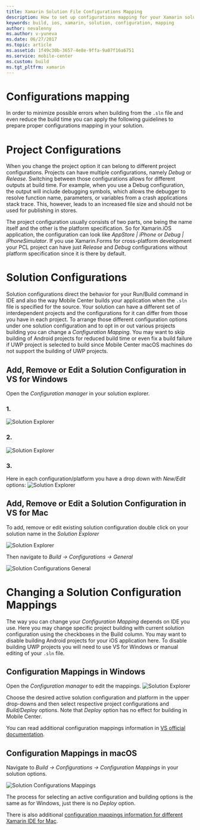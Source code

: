 ```yaml
---
title: Xamarin Solution File Configurations Mapping
description: How to set up configurations mapping for your Xamarin solution
keywords: build, ios, xamarin, solution, configuration, mapping
author: nevalenny
ms.author: v-yuneva
ms.date: 06/27/2017
ms.topic: article
ms.assetid: 1f49c30b-3657-4e8e-9ffa-9a07f16a6751
ms.service: mobile-center
ms.custom: build
ms.tgt_pltfrm: xamarin
---
```


# Configurations mapping
In order to minimize possible errors when building from the `.sln` file and even reduce the build time you can apply the following guidelines to prepare proper configurations mapping in your solution.

# Project Configurations
When you change the project option it can belong to different project configurations. Projects can have multiple configurations, namely *Debug* or *Release*. Switching between those configurations allows for different outputs at build time. For example, when you use a Debug configuration, the output will include debugging symbols, which allows the debugger to resolve function name, parameters, or variables from a crash applications stack trace. This, however, leads to an increased file size and should not be used for publishing in stores.

The project configuration usually consists of two parts, one being the name itself and the other is the platform specification. So for Xamarin.iOS application, the configuration can look like *AppStore | iPhone* or *Debug | iPhoneSimulator*. If you use Xamarin.Forms for cross-platform development your PCL project can have just *Release* and *Debug* configurations without platform specification since it is there by default.

# Solution Configurations
Solution configurations direct the behavior for your Run/Build command in IDE and also the way Mobile Center builds your application when the `.sln` file is specified for the source. Your solution can have a different set of interdependent projects and the configurations for it can differ from those you have in each project. To arrange those different configuration options under one solution configuration and to opt in or out various projects building you can change a *Configuration Mapping*. You may want to skip building of Android projects for reduced build time or even fix a build failure if UWP project is selected to build since Mobile Center macOS machines do not support the building of UWP projects.

## Add, Remove or Edit a Solution Configuration in VS for **Windows**
Open the *Configuration manager* in your solution explorer.

### 1.
![Solution Explorer](images/vswindows-solution-explorer.png)

### 2.
![Solution Explorer](images/vswindows-configuration-manager.png)

### 3.
Here in each configuration/platform you have a drop down with *New/Edit* options:
![Solution Explorer](images/vswindows-edit-configurations.png)

## Add, Remove or Edit a Solution Configuration in VS for **Mac**
To add, remove or edit existing solution configuration double click on your solution name in the *Solution Explorer*

![Solution Explorer](images/vsmac-solution-explorer.png)

Then navigate to *Build -> Configurations -> General*

![Solution Configurations General](images/vsmac-solution-configurations-general.png)

# Changing a Solution Configuration Mappings
The way you can change your *Configuration Mapping* depends on IDE you use. Here you may change specific project building with current solution configuration using the checkboxes in the Build column. You may want to disable building Android projects for your iOS application here. To disable building UWP projects you will need to use VS for Windows or manual editing of your `.sln` file.

## Configuration Mappings in **Windows**
Open the *Configuration manager* to edit the mappings.
![Solution Explorer](images/vswindows-configuration-manager.png)

Choose the desired active solution configuration and platform in the upper drop-downs and then select respective project configurations and *Build/Deploy* options. Note that *Deploy* option has no effect for building in Mobile Center. 

You can read additional configuration mappings information in [VS official documentation](https://docs.microsoft.com/en-us/visualstudio/extensibility/internals/configuration-options-overview).

## Configuration Mappings in **macOS**
Navigate to *Build -> Configurations -> Configuration Mappings* in your solution options.

![Solution Configurations Mappings](images/vsmac-solution-configurations-mappings.png)

The process for selecting an active configuration and building options is the same as for Windows, just there is no *Deploy* option.

There is also additional [configuration mappings information for different Xamarin IDE for Mac](https://developer.xamarin.com/guides/cross-platform/xamarin-studio/projects-and-solutions/#Solution_Configurations).